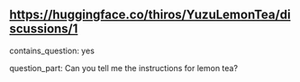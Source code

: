## https://huggingface.co/thiros/YuzuLemonTea/discussions/1

contains_question: yes

question_part: Can you tell me the instructions for lemon tea?
